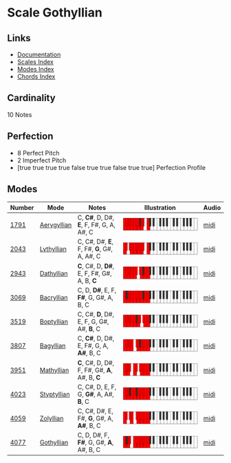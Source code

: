 # Scale Gothyllian

## Links

- [Documentation](index.md)
- [Scales Index](Scales.md)
- [Modes Index](Modes.md)
- [Chords Index](Chords.md)

## Cardinality

10 Notes

## Perfection

- 8 Perfect Pitch
- 2 Imperfect Pitch
- [true true true true false true true false true true] Perfection Profile

## Modes

| Number | Mode | Notes | Illustration | Audio |
|--------|------|-------|--------------|-------|
| [1791](https://ianring.com/musictheory/scales/1791) | [Aerygyllian](ModeAerygyllian.md) | C, **C#**, D, D#, **E**, F, F#, G, A, A#, C | ![CNaturalAerygyllian](ModeCNaturalAerygyllian.png) | [midi](https://github.com/edipermadi/music/blob/main/docs/ModeCNaturalAerygyllian.mid?raw=true) | 
| [2043](https://ianring.com/musictheory/scales/2043) | [Lythyllian](ModeLythyllian.md) | C, C#, D#, **E**, F, F#, **G**, G#, A, A#, C | ![CNaturalLythyllian](ModeCNaturalLythyllian.png) | [midi](https://github.com/edipermadi/music/blob/main/docs/ModeCNaturalLythyllian.mid?raw=true) | 
| [2943](https://ianring.com/musictheory/scales/2943) | [Dathyllian](ModeDathyllian.md) | **C**, C#, D, **D#**, E, F, F#, G#, A, B, **C** | ![CNaturalDathyllian](ModeCNaturalDathyllian.png) | [midi](https://github.com/edipermadi/music/blob/main/docs/ModeCNaturalDathyllian.mid?raw=true) | 
| [3069](https://ianring.com/musictheory/scales/3069) | [Bacryllian](ModeBacryllian.md) | C, D, **D#**, E, F, **F#**, G, G#, A, B, C | ![CNaturalBacryllian](ModeCNaturalBacryllian.png) | [midi](https://github.com/edipermadi/music/blob/main/docs/ModeCNaturalBacryllian.mid?raw=true) | 
| [3519](https://ianring.com/musictheory/scales/3519) | [Boptyllian](ModeBoptyllian.md) | C, C#, **D**, D#, E, F, G, G#, A#, **B**, C | ![CNaturalBoptyllian](ModeCNaturalBoptyllian.png) | [midi](https://github.com/edipermadi/music/blob/main/docs/ModeCNaturalBoptyllian.mid?raw=true) | 
| [3807](https://ianring.com/musictheory/scales/3807) | [Bagyllian](ModeBagyllian.md) | C, **C#**, D, D#, E, F#, G, A, **A#**, B, C | ![CNaturalBagyllian](ModeCNaturalBagyllian.png) | [midi](https://github.com/edipermadi/music/blob/main/docs/ModeCNaturalBagyllian.mid?raw=true) | 
| [3951](https://ianring.com/musictheory/scales/3951) | [Mathyllian](ModeMathyllian.md) | **C**, C#, D, D#, F, F#, G#, **A**, A#, B, **C** | ![CNaturalMathyllian](ModeCNaturalMathyllian.png) | [midi](https://github.com/edipermadi/music/blob/main/docs/ModeCNaturalMathyllian.mid?raw=true) | 
| [4023](https://ianring.com/musictheory/scales/4023) | [Styptyllian](ModeStyptyllian.md) | C, C#, D, E, F, G, **G#**, A, A#, **B**, C | ![CNaturalStyptyllian](ModeCNaturalStyptyllian.png) | [midi](https://github.com/edipermadi/music/blob/main/docs/ModeCNaturalStyptyllian.mid?raw=true) | 
| [4059](https://ianring.com/musictheory/scales/4059) | [Zolyllian](ModeZolyllian.md) | C, C#, D#, E, F#, **G**, G#, A, **A#**, B, C | ![CNaturalZolyllian](ModeCNaturalZolyllian.png) | [midi](https://github.com/edipermadi/music/blob/main/docs/ModeCNaturalZolyllian.mid?raw=true) | 
| [4077](https://ianring.com/musictheory/scales/4077) | [Gothyllian](ModeGothyllian.md) | C, D, D#, F, **F#**, G, G#, **A**, A#, B, C | ![CNaturalGothyllian](ModeCNaturalGothyllian.png) | [midi](https://github.com/edipermadi/music/blob/main/docs/ModeCNaturalGothyllian.mid?raw=true) | 
